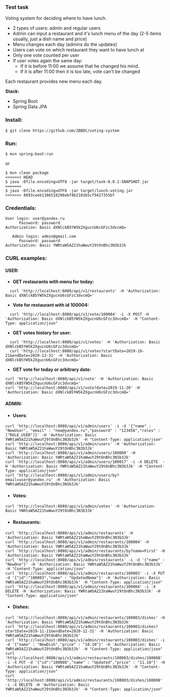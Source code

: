 ### Test task

Voting system for deciding where to have lunch.

- 2 types of users: admin and regular users
- Admin can input a restaurant and it's lunch menu of the day (2-5 items usually, just a dish name and price)
- Menu changes each day (admins do the updates)
- Users can vote on which restaurant they want to have lunch at
- Only one vote counted per user
- If user votes again the same day:
  - If it is before 11:00 we assume that he changed his mind.
  - If it is after 11:00 then it is too late, vote can't be changed

Each restaurant provides new menu each day.

  **Stack:**
- Spring Boot
- Spring Data JPA

### Install:
```
$ git clone https://github.com/JBBDC/voting-system
```

### Run:
```
$ mvn spring-boot:run
```
or

```
$ mvn clean package
<<<<<<< HEAD
$ java -Dfile.encoding=UTF8 -jar target/task-0.0.1-SNAPSHOT.jar
=======
$ java -Dfile.encoding=UTF8 -jar target/lunch-voting.jar
>>>>>>> 8693ceeb1386518296ebf4b2101b5cf9427355bf
```

### Credentials:

```
User login: user@yandex.ru
      Password: password
Authorization: Basic dXNlckB5YW5kZXgucnU6cGFzc3dvcmQ=

   Admin login: admin@gmail.com
      Password: password
Authorization: Basic YWRtaW5AZ21haWwuY29tOnBhc3N3b3Jk
```

###  **CURL examples**:

#### 	USER:

- **GET restaurants with menu for today:** 

```
  curl 'http://localhost:8080/api/v1/restaurants' -H 'Authorization: Basic dXNlckB5YW5kZXgucnU6cGFzc3dvcmQ='
```

- **Vote for restaurant with id 100004:** 

 ```
   curl 'http://localhost:8080/api/v1/vote/100004' -i -X POST -H 'Authorization: Basic dXNlckB5YW5kZXgucnU6cGFzc3dvcmQ=' -H "Content-Type: application/json"
 ```

- **GET votes history for user:** 

```
  curl 'http://localhost:8080/api/v1/votes' -H 'Authorization: Basic dXNlckB5YW5kZXgucnU6cGFzc3dvcmQ='
  curl 'http://localhost:8080/api/v1/votes?startDate=2019-10-21&endDate=2020-12-31' -H 'Authorization: Basic dXNlckB5YW5kZXgucnU6cGFzc3dvcmQ='
```

  

- **GET vote for today or arbitrary date:**

 ```
curl 'http://localhost:8080/api/v1/vote' -H 'Authorization: Basic dXNlckB5YW5kZXgucnU6cGFzc3dvcmQ='
curl 'http://localhost:8080/api/v1/vote?date=2019-11-20' -H 'Authorization: Basic dXNlckB5YW5kZXgucnU6cGFzc3dvcmQ='
```
  
  

#### ADMIN:

- #### Users:

```
curl 'http://localhost:8080/api/v1/admin/users' -i -d '{"name" : "NewUser", "email" : "new@yandex.ru","password" : "123456","roles" : ["ROLE_USER"]}' -H 'Authorization: Basic YWRtaW5AZ21haWwuY29tOnBhc3N3b3Jk' -H "Content-Type: application/json"
curl 'http://localhost:8080/api/v1/admin/users' -H 'Authorization: Basic YWRtaW5AZ21haWwuY29tOnBhc3N3b3Jk'
curl 'http://localhost:8080/api/v1/admin/users/100000' -H 'Authorization: Basic YWRtaW5AZ21haWwuY29tOnBhc3N3b3Jk'
curl 'http://localhost:8080/api/v1/admin/users/100017' -i -X DELETE  -H 'Authorization: Basic YWRtaW5AZ21haWwuY29tOnBhc3N3b3Jk' -H "Content-Type: application/json"
curl 'http://localhost:8080/api/v1/admin/users/by?email=user@yandex.ru' -H 'Authorization: Basic YWRtaW5AZ21haWwuY29tOnBhc3N3b3Jk'
```

- #### Votes:

```
curl 'http://localhost:8080/api/v1/admin/votes' -H 'Authorization: Basic YWRtaW5AZ21haWwuY29tOnBhc3N3b3Jk'
```

- #### Restaurants:

```
curl 'http://localhost:8080/api/v1/admin/restaurants' -H 'Authorization: Basic YWRtaW5AZ21haWwuY29tOnBhc3N3b3Jk'
curl 'http://localhost:8080/api/v1/admin/restaurants/100004' -H 'Authorization: Basic YWRtaW5AZ21haWwuY29tOnBhc3N3b3Jk'
curl 'http://localhost:8080/api/v1/admin/restaurants/by?name=First' -H 'Authorization: Basic YWRtaW5AZ21haWwuY29tOnBhc3N3b3Jk'
curl 'http://localhost:8080/api/v1/admin/restaurants' -i -d '{"name" : "NewOne"}' -H 'Authorization: Basic YWRtaW5AZ21haWwuY29tOnBhc3N3b3Jk' -H "Content-Type: application/json"
curl 'http://localhost:8080/api/v1/admin/restaurants/100003' -i -X PUT -d '{"id":"100003","name" : "UpdatedName"}' -H 'Authorization: Basic YWRtaW5AZ21haWwuY29tOnBhc3N3b3Jk' -H "Content-Type: application/json"
curl 'http://localhost:8080/api/v1/admin/restaurants/100004' -i -X DELETE -H 'Authorization: Basic YWRtaW5AZ21haWwuY29tOnBhc3N3b3Jk' -H "Content-Type: application/json"
```

- #### Dishes:

```
curl 'http://localhost:8080/api/v1/admin/restaurants/100003/dishes' -H 'Authorization: Basic YWRtaW5AZ21haWwuY29tOnBhc3N3b3Jk'
curl 'http://localhost:8080/api/v1/admin/restaurants/100003/dishes?startDate=2019-11-21&endDate=2020-12-31' -H 'Authorization: Basic YWRtaW5AZ21haWwuY29tOnBhc3N3b3Jk'
curl 'http://localhost:8080/api/v1/admin/restaurants/100003/dishes' -i -d '{"name" : "NewDish","price" : "10.10"}' -H 'Authorization: Basic YWRtaW5AZ21haWwuY29tOnBhc3N3b3Jk' -H "Content-Type: application/json"
curl 'http://localhost:8080/api/v1/admin/restaurants/100003/dishes/100008' -i -X PUT -d '{"id":"100008","name" : "Updated","price" : "11.10"}' -H 'Authorization: Basic YWRtaW5AZ21haWwuY29tOnBhc3N3b3Jk' -H "Content-Type: application/json"
curl 'http://localhost:8080/api/v1/admin/restaurants/100003/dishes/100008' -i -X DELETE -H 'Authorization: Basic YWRtaW5AZ21haWwuY29tOnBhc3N3b3Jk' -H "Content-Type: application/json"
```

  

  

